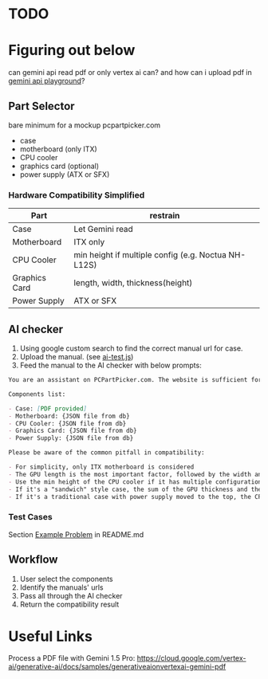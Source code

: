 # TODO

# Figuring out below

can gemini api read pdf or only vertex ai can? and how can i upload pdf in [gemini api playground](https://aistudio.google.com/app)?

## Part Selector

bare minimum for a mockup pcpartpicker.com

- case
- motherboard (only ITX)
- CPU cooler
- graphics card (optional)
- power supply (ATX or SFX)

### Hardware Compatibility Simplified

| Part          | restrain                                            |
| ------------- | --------------------------------------------------- |
| Case          | Let Gemini read                                     |
| Motherboard   | ITX only                                            |
| CPU Cooler    | min height if multiple config (e.g. Noctua NH-L12S) |
| Graphics Card | length, width, thickness(height)                    |
| Power Supply  | ATX or SFX                                          |

## AI checker

1. Using google custom search to find the correct manual url for case.
2. Upload the manual. (see [ai-test.js](./ai-test.js))
3. Feed the manual to the AI checker with below prompts:

```markdown
You are an assistant on PCPartPicker.com. The website is sufficient for checking the traditional ATX build, which being said you do NOT need to worry about the case expansion slots, the motherboard's PCIe slots, the CPU socket, the RAM slots, the power supply connectors, etc. Your task is to focus on the spatial compatibility of small-form-factor PC build. And you also the the ability to read the manual of the case and access to the internet if components information is needed.

Components list:

- Case: [PDF provided]
- Motherboard: {JSON file from db}
- CPU Cooler: {JSON file from db}
- Graphics Card: {JSON file from db}
- Power Supply: {JSON file from db}

Please be aware of the common pitfall in compatibility:

- For simplicity, only ITX motherboard is considered
- The GPU length is the most important factor, followed by the width and thickness
- Use the min height of the CPU cooler if it has multiple configuration
- If it's a "sandwich" style case, the sum of the GPU thickness and the CPU cooler height shall not exceed the case's clearance
- If it's a traditional case with power supply moved to the top, the CPU cooler height might be more limited if a ATX power supply is used
```

### Test Cases

Section [Example Problem](../README.md#example-problem) in README.md

## Workflow

1. User select the components
2. Identify the manuals' urls
3. Pass all through the AI checker
4. Return the compatibility result

# Useful Links

Process a PDF file with Gemini 1.5 Pro: https://cloud.google.com/vertex-ai/generative-ai/docs/samples/generativeaionvertexai-gemini-pdf
